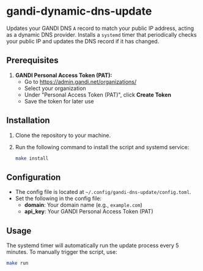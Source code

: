 # gandi-dynamic-dns-update

Updates your GANDI DNS `A` record to match your public IP address, acting as a dynamic DNS provider. Installs a `systemd` timer that periodically checks your public IP and updates the DNS record if it has changed.

## Prerequisites

1. **GANDI Personal Access Token (PAT):**
   - Go to <https://admin.gandi.net/organizations/>
   - Select your organization
   - Under "Personal Access Token (PAT)", click **Create Token**
   - Save the token for later use

## Installation

1. Clone the repository to your machine.
2. Run the following command to install the script and systemd service:

   ```bash
   make install
   ```

## Configuration

- The config file is located at `~/.config/gandi-dns-update/config.toml`.
- Set the following in the config file:
  - **domain**: Your domain name (e.g., `example.com`)
  - **api_key**: Your GANDI Personal Access Token (PAT)

## Usage

The systemd timer will automatically run the update process every 5 minutes. To manually trigger the script, use:

```bash
make run
```